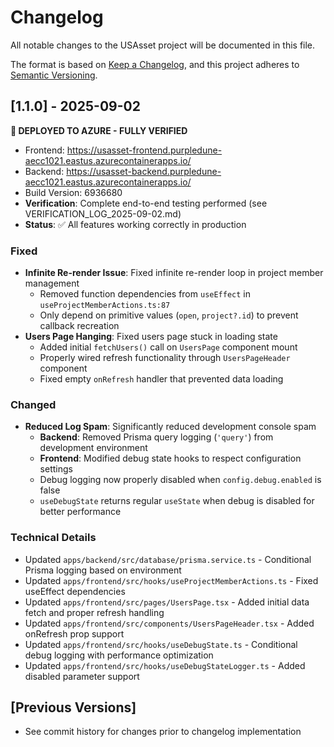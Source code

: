 # Changelog

All notable changes to the USAsset project will be documented in this file.

The format is based on [Keep a Changelog](https://keepachangelog.com/en/1.0.0/),
and this project adheres to [Semantic Versioning](https://semver.org/spec/v2.0.0.html).

## [1.1.0] - 2025-09-02

**🚀 DEPLOYED TO AZURE - FULLY VERIFIED**
- Frontend: https://usasset-frontend.purpledune-aecc1021.eastus.azurecontainerapps.io/
- Backend: https://usasset-backend.purpledune-aecc1021.eastus.azurecontainerapps.io/
- Build Version: 6936680
- **Verification**: Complete end-to-end testing performed (see VERIFICATION_LOG_2025-09-02.md)
- **Status**: ✅ All features working correctly in production

### Fixed
- **Infinite Re-render Issue**: Fixed infinite re-render loop in project member management
  - Removed function dependencies from `useEffect` in `useProjectMemberActions.ts:87`
  - Only depend on primitive values (`open`, `project?.id`) to prevent callback recreation
- **Users Page Hanging**: Fixed users page stuck in loading state
  - Added initial `fetchUsers()` call on `UsersPage` component mount
  - Properly wired refresh functionality through `UsersPageHeader` component
  - Fixed empty `onRefresh` handler that prevented data loading

### Changed
- **Reduced Log Spam**: Significantly reduced development console spam
  - **Backend**: Removed Prisma query logging (`'query'`) from development environment
  - **Frontend**: Modified debug state hooks to respect configuration settings
  - Debug logging now properly disabled when `config.debug.enabled` is false
  - `useDebugState` returns regular `useState` when debug is disabled for better performance

### Technical Details
- Updated `apps/backend/src/database/prisma.service.ts` - Conditional Prisma logging based on environment
- Updated `apps/frontend/src/hooks/useProjectMemberActions.ts` - Fixed useEffect dependencies
- Updated `apps/frontend/src/pages/UsersPage.tsx` - Added initial data fetch and proper refresh handling  
- Updated `apps/frontend/src/components/UsersPageHeader.tsx` - Added onRefresh prop support
- Updated `apps/frontend/src/hooks/useDebugState.ts` - Conditional debug logging with performance optimization
- Updated `apps/frontend/src/hooks/useDebugStateLogger.ts` - Added disabled parameter support

## [Previous Versions]
- See commit history for changes prior to changelog implementation